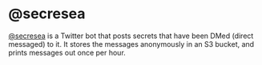 # @secresea

[@secresea](http://twitter.com/secresea) is a Twitter bot that posts secrets that have been DMed (direct messaged) to it. It stores the messages anonymously in an S3 bucket, and prints messages out once per hour.